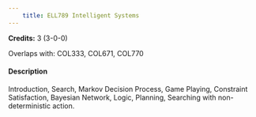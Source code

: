 ```yaml
---
    title: ELL789 Intelligent Systems
---
```

**Credits:** 3 (3-0-0)



Overlaps with: COL333, COL671, COL770

#### Description 
Introduction, Search, Markov Decision Process, Game Playing, Constraint Satisfaction, Bayesian Network, Logic, Planning, Searching with non-deterministic action.